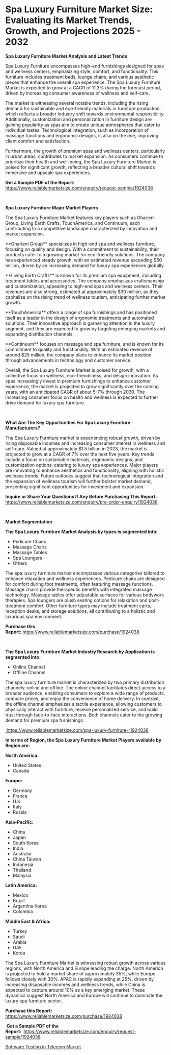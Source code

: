 <p><h1>Spa Luxury Furniture Market Size: Evaluating its Market Trends, Growth, and Projections 2025 - 2032</h1></p><p><strong>Spa Luxury Furniture Market Analysis and Latest Trends</strong></p>
<p><p>Spa Luxury Furniture encompasses high-end furnishings designed for spas and wellness centers, emphasizing style, comfort, and functionality. This furniture includes treatment beds, lounge chairs, and various aesthetic pieces that enhance the overall spa experience. The Spa Luxury Furniture Market is expected to grow at a CAGR of 11.3% during the forecast period, driven by increasing consumer awareness of wellness and self-care.</p><p>The market is witnessing several notable trends, including the rising demand for sustainable and eco-friendly materials in furniture production, which reflects a broader industry shift towards environmental responsibility. Additionally, customization and personalization in furniture design are gaining popularity as spas aim to create unique atmospheres that cater to individual tastes. Technological integration, such as incorporation of massage functions and ergonomic designs, is also on the rise, improving client comfort and satisfaction. </p><p>Furthermore, the growth of premium spas and wellness centers, particularly in urban areas, contributes to market expansion. As consumers continue to prioritize their health and well-being, the Spa Luxury Furniture Market is poised for significant growth, reflecting a broader cultural shift towards immersive and upscale spa experiences.</p></p>
<p><strong>Get a Sample PDF of the Report:&nbsp;</strong> <a href="https://www.reliablemarketsize.com/enquiry/request-sample/1924038?utm_campaign=2316&utm_medium=2&utm_source=Github&utm_content=ia&utm_term=28032025&utm_id=spa-luxury-furniture">https://www.reliablemarketsize.com/enquiry/request-sample/1924038</a></p>
<p>&nbsp;</p>
<p><strong>Spa Luxury Furniture Major Market Players</strong></p>
<p><p>The Spa Luxury Furniture Market features key players such as Gharieni Group, Living Earth Crafts, TouchAmerica, and Continuum, each contributing to a competitive landscape characterized by innovation and market expansion.</p><p>**Gharieni Group** specializes in high-end spa and wellness furniture, focusing on quality and design. With a commitment to sustainability, their products cater to a growing market for eco-friendly solutions. The company has experienced steady growth, with an estimated revenue exceeding $50 million, driven by an increasing demand for luxury spa experiences globally.</p><p>**Living Earth Crafts** is known for its premium spa equipment, including treatment tables and accessories. The company emphasizes craftsmanship and customization, appealing to high-end spas and wellness centers. Their revenues are also strong, estimated at approximately $30 million, as they capitalize on the rising trend of wellness tourism, anticipating further market growth.</p><p>**TouchAmerica** offers a range of spa furnishings and has positioned itself as a leader in the design of ergonomic treatments and automated solutions. Their innovative approach is garnering attention in the luxury segment, and they are expected to grow by targeting emerging markets and expanding distribution channels.</p><p>**Continuum** focuses on massage and spa furniture, and is known for its commitment to quality and functionality. With an estimated revenue of around $25 million, the company plans to enhance its market position through advancements in technology and customer service.</p><p>Overall, the Spa Luxury Furniture Market is poised for growth, with a collective focus on wellness, eco-friendliness, and design innovation. As spas increasingly invest in premium furnishings to enhance customer experience, the market is projected to grow significantly over the coming years, with an anticipated CAGR of about 5-7% through 2030. The increasing consumer focus on health and wellness is expected to further drive demand for luxury spa furniture.</p></p>
<p>&nbsp;</p>
<p><strong>What Are The Key Opportunities For Spa Luxury Furniture Manufacturers?</strong></p>
<p><p>The Spa Luxury Furniture market is experiencing robust growth, driven by rising disposable incomes and increasing consumer interest in wellness and self-care. Valued at approximately $1.5 billion in 2023, the market is projected to grow at a CAGR of 7% over the next five years. Key trends include a focus on sustainable materials, ergonomic designs, and customization options, catering to luxury spa experiences. Major players are innovating to enhance aesthetics and functionality, aligning with holistic wellness trends. Future outlooks suggest that technological integration and the expansion of wellness tourism will further bolster market demand, presenting significant opportunities for investment and expansion.</p></p>
<p><strong>Inquire or Share Your Questions If Any Before Purchasing This Report:</strong> <a href="https://www.reliablemarketsize.com/enquiry/pre-order-enquiry/1924038?utm_campaign=2316&utm_medium=2&utm_source=Github&utm_content=ia&utm_term=28032025&utm_id=spa-luxury-furniture">https://www.reliablemarketsize.com/enquiry/pre-order-enquiry/1924038</a></p>
<p>&nbsp;</p>
<p><strong>Market Segmentation</strong></p>
<p><strong>The Spa Luxury Furniture Market Analysis by types is segmented into:</strong></p>
<p><ul><li>Pedicure Chairs</li><li>Massage Chairs</li><li>Massage Tables</li><li>Spa Loungers</li><li>Others</li></ul></p>
<p><p>The spa luxury furniture market encompasses various categories tailored to enhance relaxation and wellness experiences. Pedicure chairs are designed for comfort during foot treatments, often featuring massage functions. Massage chairs provide therapeutic benefits with integrated massage technology. Massage tables offer adjustable surfaces for various bodywork therapies. Spa loungers are plush seating options for relaxation and post-treatment comfort. Other furniture types may include treatment carts, reception desks, and storage solutions, all contributing to a holistic and luxurious spa environment.</p></p>
<p><strong>Purchase this Report:&nbsp;</strong><a href="https://www.reliablemarketsize.com/purchase/1924038?utm_campaign=2316&utm_medium=2&utm_source=Github&utm_content=ia&utm_term=28032025&utm_id=spa-luxury-furniture">https://www.reliablemarketsize.com/purchase/1924038</a></p>
<p>&nbsp;</p>
<p><strong>The Spa Luxury Furniture Market Industry Research by Application is segmented into:</strong></p>
<p><ul><li>Online Channel</li><li>Offline Channel</li></ul></p>
<p><p>The spa luxury furniture market is characterized by two primary distribution channels: online and offline. The online channel facilitates direct access to a broader audience, enabling consumers to explore a wide range of products, compare prices, and enjoy the convenience of home delivery. In contrast, the offline channel emphasizes a tactile experience, allowing customers to physically interact with furniture, receive personalized service, and build trust through face-to-face interactions. Both channels cater to the growing demand for premium spa furnishings.</p></p>
<p><a href="https://www.reliablemarketsize.com/spa-luxury-furniture-r1924038?utm_campaign=2316&utm_medium=2&utm_source=Github&utm_content=ia&utm_term=28032025&utm_id=spa-luxury-furniture">&nbsp;https://www.reliablemarketsize.com/spa-luxury-furniture-r1924038</a></p>
<p><strong>In terms of Region, the Spa Luxury Furniture Market Players available by Region are:</strong></p>
<p>
    <p> <strong> North America: </strong>
        <ul>
            <li>United States</li>
            <li>Canada</li>
        </ul>
        </p> 
    <p> <strong> Europe: </strong>
        <ul>
            <li>Germany</li>
            <li>France</li>
            <li>U.K.</li>
            <li>Italy</li>
            <li>Russia</li>
        </ul>
        </p> 
    <p> <strong> Asia-Pacific: </strong>
        <ul>
            <li>China</li>
            <li>Japan</li>
            <li>South Korea</li>
            <li>India</li>
            <li>Australia</li>
            <li>China Taiwan</li>
            <li>Indonesia</li>
            <li>Thailand</li>
            <li>Malaysia</li>
        </ul>
        </p> 
    <p> <strong> Latin America: </strong>
        <ul>
            <li>Mexico</li>
            <li>Brazil</li>
            <li>Argentina Korea</li>
            <li>Colombia</li>
        </ul>
        </p> 
    <p> <strong> Middle East & Africa: </strong>
        <ul>
            <li>Turkey</li>
            <li>Saudi</li>
            <li>Arabia</li>
            <li>UAE</li>
            <li>Korea</li>
        </ul>
    </p>
    </p>
<p><p>The Spa Luxury Furniture Market is witnessing robust growth across various regions, with North America and Europe leading the charge. North America is projected to hold a market share of approximately 35%, while Europe follows closely with 30%. APAC is rapidly expanding at 25%, driven by increasing disposable incomes and wellness trends, while China is expected to capture around 10% as a key emerging market. These dynamics suggest North America and Europe will continue to dominate the luxury spa furniture sector.</p></p>
<p><strong>Purchase this Report: </strong><a href="https://www.reliablemarketsize.com/purchase/1924038?utm_campaign=2316&utm_medium=2&utm_source=Github&utm_content=ia&utm_term=28032025&utm_id=spa-luxury-furniture">https://www.reliablemarketsize.com/purchase/1924038</a></p>
<p>&nbsp;<strong>Get a Sample PDF of the Report:&nbsp;&nbsp;</strong><a href="https://www.reliablemarketsize.com/enquiry/request-sample/1924038?utm_campaign=2316&utm_medium=2&utm_source=Github&utm_content=ia&utm_term=28032025&utm_id=spa-luxury-furniture">https://www.reliablemarketsize.com/enquiry/request-sample/1924038</a></p>
<p><strong></strong></p>
<p><p><a href="https://github.com/gerdabatiskzv9/Market-Research-Report-List-1/blob/main/software-testing-in-telecom-market.md?utm_campaign=2316&utm_medium=2&utm_source=Github&utm_content=ia&utm_term=28032025&utm_id=spa-luxury-furniture">Software Testing in Telecom Market</a></p></p>